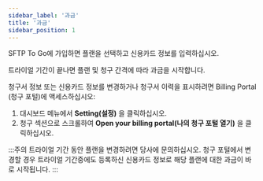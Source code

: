 ```yaml
---
sidebar_label: '과금'
title: '과금'
sidebar_position: 1
---
```

SFTP To Go에 가입하면 플랜을 선택하고 신용카드 정보를 입력하십시오.

트라이얼 기간이 끝나면 플랜 및 청구 간격에 따라 과금을 시작합니다.

청구서 정보 또는 신용카드 정보를 변경하거나 청구서 이력을 표시하려면 Billing Portal (청구 포털)에 액세스하십시오:
1. 대시보드 메뉴에서 **Setting(설정)** 을 클릭하십시오.
2. 청구 섹션으로 스크롤하여 **Open your billing portal(나의 청구 포털 열기)** 을 클릭하십시오.

:::주의
트라이얼 기간 동안 플랜을 변경하려면 당사에 문의하십시오. 청구 포털에서 변경할 경우 트라이얼 기간중에도 등록하신 신용카드 정보로 해당 플랜에 대한 과금이 바로 시작됩니다.
:::
